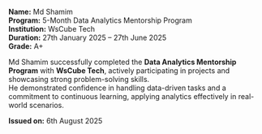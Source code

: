 **Name:** Md Shamim  
**Program:** 5-Month Data Analytics Mentorship Program  
**Institution:** WsCube Tech  
**Duration:** 27th January 2025 – 27th June 2025  
**Grade:** A+  

Md Shamim successfully completed the **Data Analytics Mentorship Program** with **WsCube Tech**, actively participating in projects and showcasing strong problem-solving skills.  
He demonstrated confidence in handling data-driven tasks and a commitment to continuous learning, applying analytics effectively in real-world scenarios.  

**Issued on:** 6th August 2025  
